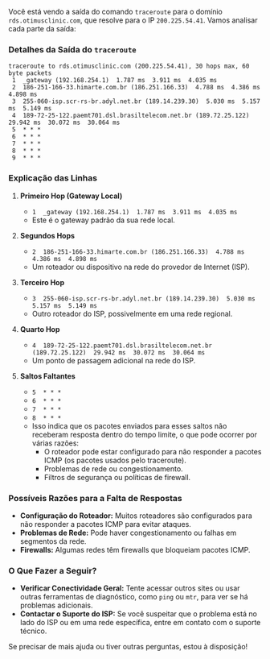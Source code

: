 Você está vendo a saída do comando `traceroute` para o domínio `rds.otimusclinic.com`, que resolve para o IP `200.225.54.41`. Vamos analisar cada parte da saída:

### Detalhes da Saída do `traceroute`

```plaintext
traceroute to rds.otimusclinic.com (200.225.54.41), 30 hops max, 60 byte packets
 1  _gateway (192.168.254.1)  1.787 ms  3.911 ms  4.035 ms
 2  186-251-166-33.himarte.com.br (186.251.166.33)  4.788 ms  4.386 ms  4.898 ms
 3  255-060-isp.scr-rs-br.adyl.net.br (189.14.239.30)  5.030 ms  5.157 ms  5.149 ms
 4  189-72-25-122.paemt701.dsl.brasiltelecom.net.br (189.72.25.122)  29.942 ms  30.072 ms  30.064 ms
 5  * * *
 6  * * *
 7  * * *
 8  * * *
 9  * * *
```

### Explicação das Linhas

1. **Primeiro Hop (Gateway Local)**
   - `1  _gateway (192.168.254.1)  1.787 ms  3.911 ms  4.035 ms`
   - Este é o gateway padrão da sua rede local.

2. **Segundos Hops**
   - `2  186-251-166-33.himarte.com.br (186.251.166.33)  4.788 ms  4.386 ms  4.898 ms`
   - Um roteador ou dispositivo na rede do provedor de Internet (ISP).

3. **Terceiro Hop**
   - `3  255-060-isp.scr-rs-br.adyl.net.br (189.14.239.30)  5.030 ms  5.157 ms  5.149 ms`
   - Outro roteador do ISP, possivelmente em uma rede regional.

4. **Quarto Hop**
   - `4  189-72-25-122.paemt701.dsl.brasiltelecom.net.br (189.72.25.122)  29.942 ms  30.072 ms  30.064 ms`
   - Um ponto de passagem adicional na rede do ISP.

5. **Saltos Faltantes**
   - `5  * * *`
   - `6  * * *`
   - `7  * * *`
   - `8  * * *`
   - Isso indica que os pacotes enviados para esses saltos não receberam resposta dentro do tempo limite, o que pode ocorrer por várias razões:
     - O roteador pode estar configurado para não responder a pacotes ICMP (os pacotes usados pelo traceroute).
     - Problemas de rede ou congestionamento.
     - Filtros de segurança ou políticas de firewall.

### Possíveis Razões para a Falta de Respostas

- **Configuração do Roteador:** Muitos roteadores são configurados para não responder a pacotes ICMP para evitar ataques.
- **Problemas de Rede:** Pode haver congestionamento ou falhas em segmentos da rede.
- **Firewalls:** Algumas redes têm firewalls que bloqueiam pacotes ICMP.

### O Que Fazer a Seguir?

- **Verificar Conectividade Geral:** Tente acessar outros sites ou usar outras ferramentas de diagnóstico, como `ping` ou `mtr`, para ver se há problemas adicionais.
- **Contactar o Suporte do ISP:** Se você suspeitar que o problema está no lado do ISP ou em uma rede específica, entre em contato com o suporte técnico.

Se precisar de mais ajuda ou tiver outras perguntas, estou à disposição!